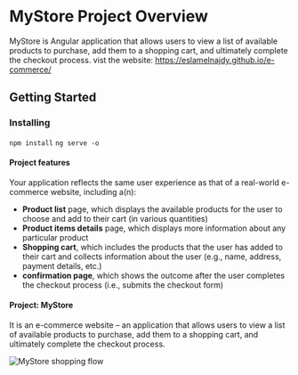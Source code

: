 # MyStore Project Overview

MyStore is Angular application that allows users to view a list of available products to purchase, add them to a shopping cart, and ultimately complete the checkout process. vist the website: https://eslamelnajdy.github.io/e-commerce/

## Getting Started

### Installing

`npm install`
`ng serve -o`

#### Project features

Your application reflects the same user experience as that of a real-world e-commerce website, including a(n):

* **Product list** page, which displays the available products for the user to choose and add to their cart (in various quantities)
* **Product items details** page, which displays more information about any particular product
* **Shopping cart**, which includes the products that the user has added to their cart and collects information about the user       (e.g.,  name, address, payment details, etc.)
* **confirmation page**, which shows the outcome after the user completes the checkout process (i.e., submits the checkout form)

 
#### Project: MyStore

It is an e-commerce website – an application that allows users to view a list of available products to purchase, add them to a shopping cart, and ultimately complete the checkout process. 


![MyStore shopping flow](shoppingflow.gif)
